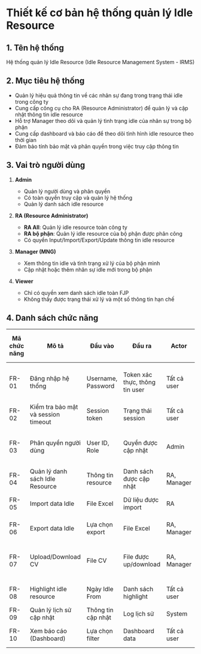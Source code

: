 # Thiết kế cơ bản hệ thống quản lý Idle Resource

## 1. Tên hệ thống
Hệ thống quản lý Idle Resource (Idle Resource Management System - IRMS)

## 2. Mục tiêu hệ thống
- Quản lý hiệu quả thông tin về các nhân sự đang trong trạng thái idle trong công ty
- Cung cấp công cụ cho RA (Resource Administrator) để quản lý và cập nhật thông tin idle resource
- Hỗ trợ Manager theo dõi và quản lý tình trạng idle của nhân sự trong bộ phận
- Cung cấp dashboard và báo cáo để theo dõi tình hình idle resource theo thời gian
- Đảm bảo tính bảo mật và phân quyền trong việc truy cập thông tin

## 3. Vai trò người dùng
1. **Admin**
   - Quản lý người dùng và phân quyền
   - Có toàn quyền truy cập và quản lý hệ thống
   - Quản lý danh sách idle resource
   
2. **RA (Resource Administrator)**
   - **RA All**: Quản lý idle resource toàn công ty
   - **RA bộ phận**: Quản lý idle resource của bộ phận được phân công
   - Có quyền Input/Import/Export/Update thông tin idle resource

3. **Manager (MNG)**
   - Xem thông tin idle và tình trạng xử lý của bộ phận mình
   - Cập nhật hoặc thêm nhân sự idle mới trong bộ phận

4. **Viewer**
   - Chỉ có quyền xem danh sách idle toàn FJP
   - Không thấy được trạng thái xử lý và một số thông tin hạn chế

## 4. Danh sách chức năng

| Mã chức năng | Mô tả | Đầu vào | Đầu ra | Actor | Độ ưu tiên | Ràng buộc/Điều kiện |
|--------------|-------|---------|--------|-------|------------|-------------------|
| FR-01 | Đăng nhập hệ thống | Username, Password | Token xác thực, thông tin user | Tất cả user | 2 | Tài khoản phải tồn tại và active |
| FR-02 | Kiểm tra bảo mật và session timeout | Session token | Trạng thái session | Tất cả user | 1 | Session phải còn hiệu lực |
| FR-03 | Phân quyền người dùng | User ID, Role | Quyền được cập nhật | Admin | 2 | Admin mới có quyền thực hiện |
| FR-04 | Quản lý danh sách Idle Resource | Thông tin resource | Danh sách được cập nhật | RA, Manager | 2 | Theo phân quyền |
| FR-05 | Import data Idle | File Excel | Dữ liệu được import | RA | 2 | File đúng format |
| FR-06 | Export data Idle | Lựa chọn export | File Excel | RA, Manager | 2 | Theo phân quyền |
| FR-07 | Upload/Download CV | File CV | File được up/download | RA, Manager | 3 | Định dạng Doc, PDF, Excel |
| FR-08 | Highlight idle resource | Ngày Idle From | Danh sách highlight | Tất cả user | 1 | Theo rule highlight |
| FR-09 | Quản lý lịch sử cập nhật | Thông tin cập nhật | Log lịch sử | System | 3 | Tự động ghi log |
| FR-10 | Xem báo cáo (Dashboard) | Lựa chọn filter | Dashboard data | Tất cả user | 2 | Theo phân quyền |
